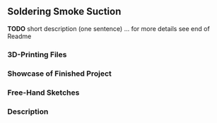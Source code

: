 ## Soldering Smoke Suction
**TODO** short description (one sentence) ... for more details see end of Readme

### 3D-Printing Files

### Showcase of Finished Project

### Free-Hand Sketches

### Description

